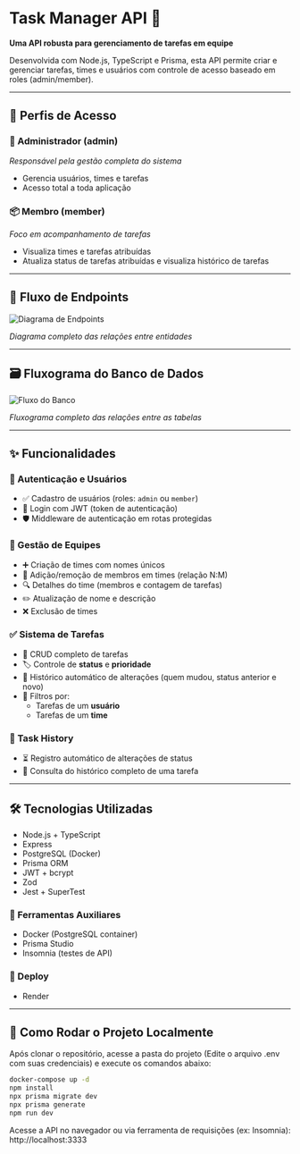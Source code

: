 # **Task Manager API 🚀**

**Uma API robusta para gerenciamento de tarefas em equipe**

Desenvolvida com Node.js, TypeScript e Prisma, esta API permite criar e gerenciar tarefas, times e usuários com controle de acesso baseado em roles (admin/member).

---

## **👥 Perfis de Acesso**

### **🛒 Administrador (admin)**  
*Responsável pela gestão completa do sistema*

- Gerencia usuários, times e tarefas  
- Acesso total a toda aplicação

### **📦 Membro (member)**  
*Foco em acompanhamento de tarefas*

- Visualiza times e tarefas atribuídas  
- Atualiza status de tarefas atribuídas e visualiza histórico de tarefas

---

## **🔄 Fluxo de Endpoints**

![Diagrama de Endpoints](https://github.com/user-attachments/assets/c293fcbb-d952-4206-bed4-ef3ef6f36a5d)

*Diagrama completo das relações entre entidades*

---

## **🗃️ Fluxograma do Banco de Dados**

![Fluxo do Banco](https://github.com/user-attachments/assets/141eb420-2d60-458a-8810-e0d2fa51e3f7)

*Fluxograma completo das relações entre as tabelas*

---

## **✨ Funcionalidades**

### **🔐 Autenticação e Usuários**

- ✅ Cadastro de usuários (roles: `admin` ou `member`)  
- 🔑 Login com JWT (token de autenticação)  
- 🛡️ Middleware de autenticação em rotas protegidas  

### **🏢 Gestão de Equipes**

- ➕ Criação de times com nomes únicos  
- 👥 Adição/remoção de membros em times (relação N:M)  
- 🔍 Detalhes do time (membros e contagem de tarefas)  
- ✏️ Atualização de nome e descrição  
- ❌ Exclusão de times  

### **✅ Sistema de Tarefas**

- 📝 CRUD completo de tarefas  
- 🏷️ Controle de **status** e **prioridade**  
- 🔄 Histórico automático de alterações (quem mudou, status anterior e novo)  
- 🔎 Filtros por:
  - Tarefas de um **usuário**
  - Tarefas de um **time**

### **📜 Task History**

- ⏳ Registro automático de alterações de status  
- 📜 Consulta do histórico completo de uma tarefa

---

## **🛠️ Tecnologias Utilizadas**

- Node.js + TypeScript  
- Express  
- PostgreSQL (Docker)  
- Prisma ORM  
- JWT + bcrypt  
- Zod  
- Jest + SuperTest  

### **🔧 Ferramentas Auxiliares**

- Docker (PostgreSQL container)  
- Prisma Studio  
- Insomnia (testes de API)  

### **🚀 Deploy**

- Render

---

## 🏁 Como Rodar o Projeto Localmente
Após clonar o repositório, acesse a pasta do projeto (Edite o arquivo .env com suas credenciais) e execute os comandos abaixo:

  ```sh
  docker-compose up -d
  npm install
  npx prisma migrate dev
  npx prisma generate
  npm run dev
```
Acesse a API no navegador ou via ferramenta de requisições (ex: Insomnia):
http://localhost:3333
